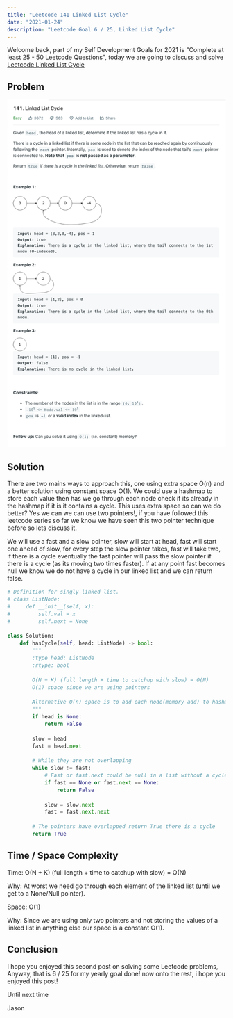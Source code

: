```yaml
---
title: "Leetcode 141 Linked List Cycle"
date: "2021-01-24"
description: "Leetcode Goal 6 / 25, Linked List Cycle"
---
```


Welcome back, part of my Self Development Goals for 2021 is "Complete at least 25 - 50 Leetcode Questions", today we are going to discuss and solve [Leetcode Linked List Cycle](https://leetcode.com/problems/linked-list-cycle/)

## Problem

![Linked List Cycle](./images/linked-list-cycle.png)

## Solution

There are two mains ways to approach this, one using extra space O(n) and a better solution using constant space O(1). We could use a hashmap to store each value then has we go through each node check if its already in the hashmap if it is it contains a cycle. This uses extra space so can we do better? Yes we can we can use two pointers!, if you have followed this leetcode series so far we know we have seen this two pointer technique before so lets discuss it.

We will use a fast and a slow pointer, slow will start at head, fast will start one ahead of slow, for every step the slow pointer takes, fast will take two, if there is a cycle eventually the fast pointer will pass the slow pointer if there is a cycle (as its moving two times faster). If at any point fast becomes null we know we do not have a cycle in our linked list and we can return false.

```py
# Definition for singly-linked list.
# class ListNode:
#     def __init__(self, x):
#         self.val = x
#         self.next = None

class Solution:
    def hasCycle(self, head: ListNode) -> bool:
        """
        :type head: ListNode
        :rtype: bool

        O(N + K) (full length + time to catchup with slow) = O(N)
        O(1) space since we are using pointers

        Alternative O(n) space is to add each node(memory add) to hashmap, if it we have seen that node before return true, if we get to end of list return false.
        """
        if head is None:
            return False

        slow = head
        fast = head.next

        # While they are not overlapping
        while slow != fast:
            # Fast or fast.next could be null in a list without a cycle
            if fast == None or fast.next == None:
                return False

            slow = slow.next
            fast = fast.next.next

        # The pointers have overlapped return True there is a cycle
        return True

```

## Time / Space Complexity

Time: O(N + K) (full length + time to catchup with slow) = O(N)

Why: At worst we need go through each element of the linked list (until we get to a None/Null pointer).

Space: O(1)

Why: Since we are using only two pointers and not storing the values of a linked list in anything else our space is a constant O(1).

## Conclusion

I hope you enjoyed this second post on solving some Leetcode problems, Anyway, that is 6 / 25 for my yearly goal done! now onto the rest, i hope you enjoyed this post!

Until next time

Jason
